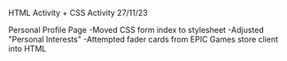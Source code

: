 HTML Activity + CSS Activity 27/11/23

Personal Profile Page
-Moved CSS form index to stylesheet
-Adjusted "Personal Interests"
-Attempted fader cards from EPIC Games store client into HTML
